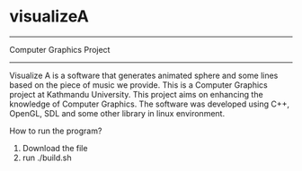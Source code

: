 # visualizeA

******************************************************************************************************
Computer Graphics Project
*******************************************************************************************************

Visualize A is a software that generates animated sphere and some lines based on the piece of music we provide. This is a Computer Graphics project at Kathmandu University. This project aims on enhancing the knowledge of  Computer Graphics. The software was developed using C++, OpenGL, SDL and some other library in linux environment.

How to run the program?
1. Download the file
2. run ./build.sh
